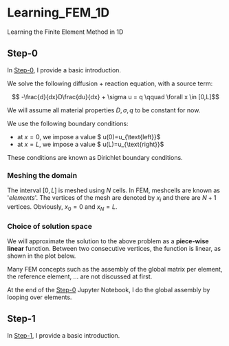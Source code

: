 # Learning_FEM_1D
Learning the Finite Element Method in 1D

## Step-0

In [Step-0](./Learning_FEM_1D_step0.ipynb), I provide a basic introduction. 

We  solve the following diffusion + reaction equation, with a source term:

$$ -\frac{d}{dx}D\frac{du}{dx} + \sigma u = q \qquad \forall x \in [0,L]$$

We will assume all material properties $D, \sigma,q$ to be constant for now.

We use the following boundary conditions:
* at $x=0$, we impose a value $ u(0)=u_{\text{left}}$
* at $x=L$, we impose a value $ u(L)=u_{\text{right}}$

These conditions are known as Dirichlet boundary conditions.

### Meshing the domain
The interval $[0,L]$ is meshed using $N$ cells. In FEM, meshcells are known as '*elements*'. The vertices of the mesh are denoted by $x_i$ and there are $N+1$ vertices. Obviously, $x_0=0$ and $x_N=L$.

### Choice of solution space
We will approximate the solution to the above problem as a **piece-wise linear** function. Between two consecutive vertices, the function is linear, as shown in the plot below.


Many FEM concepts such as the assembly of the global matrix per element, the reference element, ... are not discussed at first. 

At the end of the [Step-0](./Learning_FEM_1D_step0.ipynb) Jupyter Notebook, I do the global assembly by looping over elements.


## Step-1

In [Step-1](./Learning_FEM_1D_step1.ipynb), I provide a basic introduction. 
